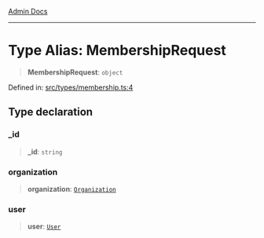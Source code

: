 [Admin Docs](/)

***

# Type Alias: MembershipRequest

> **MembershipRequest**: `object`

Defined in: [src/types/membership.ts:4](https://github.com/PalisadoesFoundation/talawa-admin/blob/main/src/types/membership.ts#L4)

## Type declaration

### \_id

> **\_id**: `string`

### organization

> **organization**: [`Organization`](../../Organization/type/type-aliases/Organization.md)

### user

> **user**: [`User`](../../User/type/type-aliases/User.md)
